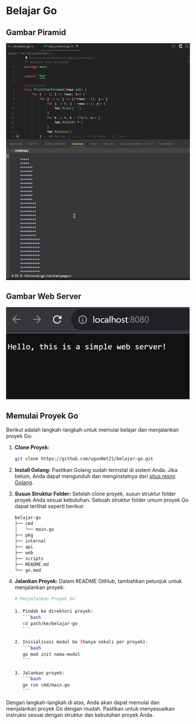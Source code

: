 # Belajar Go

## Gambar Piramid

![Gambar Piramid](https://raw.githubusercontent.com/ugunNet21/belajar-go/master/img/latihan%20go.png)

## Gambar Web Server
![Gambar Web Server](https://raw.githubusercontent.com/ugunNet21/belajar-go/master/img/web%20server%20berjalan.png)


## Memulai Proyek Go

Berikut adalah langkah-langkah untuk memulai belajar dan menjalankan proyek Go:

1. **Clone Proyek:**
    ```bash
    git clone https://github.com/ugunNet21/belajar-go.git
    ```

2. **Install Golang:**
    Pastikan Golang sudah terinstal di sistem Anda. Jika belum, Anda dapat mengunduh dan menginstalnya dari [situs resmi Golang](https://golang.org/dl/).

3. **Susun Struktur Folder:**
    Setelah clone proyek, susun struktur folder proyek Anda sesuai kebutuhan. Sebuah struktur folder umum proyek Go dapat terlihat seperti berikut:
    ```
    belajar-go
    ├── cmd
    │   └── main.go
    ├── pkg
    ├── internal
    ├── api
    ├── web
    ├── scripts
    ├── README.md
    └── go.mod
    ```

4. **Jalankan Proyek:**
    Dalam README GitHub, tambahkan petunjuk untuk menjalankan proyek:
    ```bash
    # Menjalankan Proyek Go

    1. Pindah ke direktori proyek:
       ```bash
       cd path/ke/belajar-go
       ```

    2. Inisialisasi modul Go (hanya sekali per proyek):
       ```bash
       go mod init nama-modul
       ```

    3. Jalankan proyek:
       ```bash
       go run cmd/main.go
       ```
    ```

Dengan langkah-langkah di atas, Anda akan dapat memulai dan menjalankan proyek Go dengan mudah. Pastikan untuk menyesuaikan instruksi sesuai dengan struktur dan kebutuhan proyek Anda.
